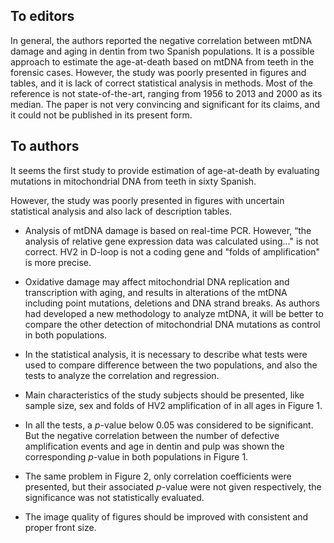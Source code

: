## To editors

In general, the authors reported the negative correlation between mtDNA damage and aging in dentin from two Spanish populations. It is a possible approach to estimate the age-at-death based on mtDNA from teeth in the forensic cases. However, the study was poorly presented in figures and tables, and it is lack of correct statistical analysis in methods. Most of the reference is not state-of-the-art, ranging from 1956 to 2013 and 2000 as its median. The paper is not very convincing and significant for its claims, and it could not be published in its present form. 

## To authors

It seems the first study to provide estimation of age-at-death by evaluating mutations in mitochondrial DNA from teeth in sixty Spanish. 

However, the study was poorly presented in figures with uncertain statistical analysis and also lack of description tables.

- Analysis of mtDNA damage is based on real-time PCR. However, “the analysis of relative gene expression data was calculated using..." is not correct. HV2 in D-loop is not a coding gene and "folds of amplification" is more precise.

- Oxidative damage may affect mitochondrial DNA replication and transcription with aging, and results in alterations of the mtDNA including point mutations, deletions and DNA strand breaks. As authors had developed a new methodology to analyze mtDNA, it will be better to compare the other detection of mitochondrial DNA mutations as control in both populations.

- In the statistical analysis, it is necessary to describe what tests were used to compare difference between the two populations, and also the tests to analyze the correlation and regression. 

- Main characteristics of the study subjects should be presented, like sample size, sex and folds of HV2 amplification of in all ages in Figure 1.

- In all the tests, a *p*-value below 0.05 was considered to be significant. But the negative correlation between the number of defective amplification events and age in dentin and pulp was shown the corresponding *p*-value in both populations in Figure 1. 

- The same problem in Figure 2, only correlation coefficients were presented, but their associated *p*-value were not given respectively, the significance was not statistically evaluated.
 
- The image quality of figures should be improved with consistent and proper front size.
